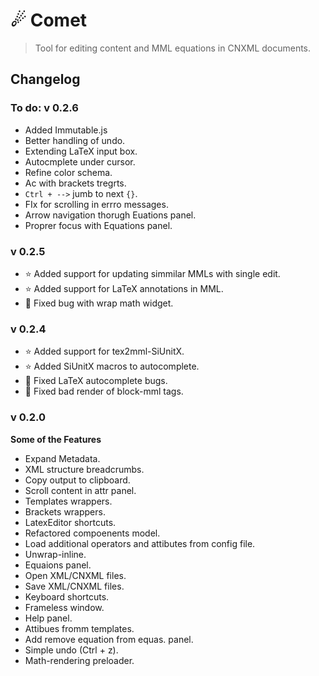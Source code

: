 ☄ Comet
=========================
> Tool for editing content and MML equations in CNXML documents.

## Changelog

### To do: v 0.2.6
- Added Immutable.js
- Better handling of undo.
- Extending LaTeX input box.
- Autocmplete under cursor.
- Refine color schema.
- Ac with brackets tregrts.
- `Ctrl + -->` jumb to next `{}`.
- FIx for scrolling in errro messages.
- Arrow navigation thorugh Euations panel.
- Proprer focus with Equations panel.

### v 0.2.5
- ⭐️ Added support for updating simmilar MMLs with single edit.
- ⭐️ Added support for LaTeX annotations in MML.
- 🐛 Fixed bug with wrap math widget.

### v 0.2.4
- ⭐️ Added support for tex2mml-SiUnitX.
- ⭐️ Added SiUnitX macros to autocomplete.
- 🐛 Fixed LaTeX autocomplete bugs.
- 🐛 Fixed bad render of block-mml tags.

### v 0.2.0
**Some of the Features**
+ Expand Metadata.
+ XML structure breadcrumbs.
+ Copy output to clipboard.
+ Scroll content in attr panel.
+ Templates wrappers.
+ Brackets wrappers.
+ LatexEditor shortcuts.
+ Refactored compoenents model.
+ Load additional operators and attibutes from config file.
+ Unwrap-inline.
+ Equaions panel.
+ Open XML/CNXML files.
+ Save XML/CNXML files.
+ Keyboard shortcuts.
+ Frameless window.
+ Help panel.
+ Attibues fromm templates.
+ Add remove equation from equas. panel.
+ Simple undo (Ctrl + z).
+ Math-rendering preloader.
